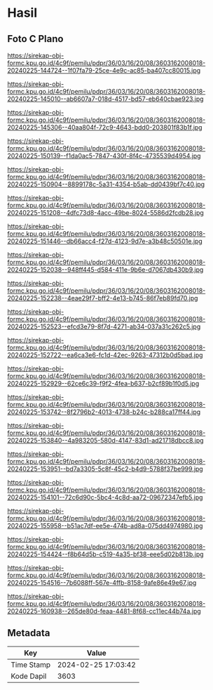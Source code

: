 # Hasil

## Foto C Plano

https://sirekap-obj-formc.kpu.go.id/4c9f/pemilu/pdpr/36/03/16/20/08/3603162008018-20240225-144724--1f07fa79-25ce-4e9c-ac85-ba407cc80015.jpg

https://sirekap-obj-formc.kpu.go.id/4c9f/pemilu/pdpr/36/03/16/20/08/3603162008018-20240225-145010--ab6607a7-018d-4517-bd57-eb640cbae923.jpg

https://sirekap-obj-formc.kpu.go.id/4c9f/pemilu/pdpr/36/03/16/20/08/3603162008018-20240225-145306--40aa804f-72c9-4643-bdd0-203801f83b1f.jpg

https://sirekap-obj-formc.kpu.go.id/4c9f/pemilu/pdpr/36/03/16/20/08/3603162008018-20240225-150139--f1da0ac5-7847-430f-8f4c-4735539d4954.jpg

https://sirekap-obj-formc.kpu.go.id/4c9f/pemilu/pdpr/36/03/16/20/08/3603162008018-20240225-150904--8899178c-5a31-4354-b5ab-dd0439bf7c40.jpg

https://sirekap-obj-formc.kpu.go.id/4c9f/pemilu/pdpr/36/03/16/20/08/3603162008018-20240225-151208--4dfc73d8-4acc-49be-8024-5586d2fcdb28.jpg

https://sirekap-obj-formc.kpu.go.id/4c9f/pemilu/pdpr/36/03/16/20/08/3603162008018-20240225-151446--db66acc4-f27d-4123-9d7e-a3b48c50501e.jpg

https://sirekap-obj-formc.kpu.go.id/4c9f/pemilu/pdpr/36/03/16/20/08/3603162008018-20240225-152038--948ff445-d584-411e-9b6e-d7067db430b9.jpg

https://sirekap-obj-formc.kpu.go.id/4c9f/pemilu/pdpr/36/03/16/20/08/3603162008018-20240225-152238--4eae29f7-bff2-4e13-b745-86f7eb89fd70.jpg

https://sirekap-obj-formc.kpu.go.id/4c9f/pemilu/pdpr/36/03/16/20/08/3603162008018-20240225-152523--efcd3e79-8f7d-4271-ab34-037a31c262c5.jpg

https://sirekap-obj-formc.kpu.go.id/4c9f/pemilu/pdpr/36/03/16/20/08/3603162008018-20240225-152722--ea6ca3e6-fc1d-42ec-9263-47312b0d5bad.jpg

https://sirekap-obj-formc.kpu.go.id/4c9f/pemilu/pdpr/36/03/16/20/08/3603162008018-20240225-152929--62ce6c39-f9f2-4fea-b637-b2cf89b1f0d5.jpg

https://sirekap-obj-formc.kpu.go.id/4c9f/pemilu/pdpr/36/03/16/20/08/3603162008018-20240225-153742--8f2796b2-4013-4738-b24c-b288ca17ff44.jpg

https://sirekap-obj-formc.kpu.go.id/4c9f/pemilu/pdpr/36/03/16/20/08/3603162008018-20240225-153840--4a983205-580d-4147-83d1-ad21718dbcc8.jpg

https://sirekap-obj-formc.kpu.go.id/4c9f/pemilu/pdpr/36/03/16/20/08/3603162008018-20240225-153951--bd7a3305-5c8f-45c2-b4d9-5788f37be999.jpg

https://sirekap-obj-formc.kpu.go.id/4c9f/pemilu/pdpr/36/03/16/20/08/3603162008018-20240225-154101--72c6d90c-5bc4-4c8d-aa72-09672347efb5.jpg

https://sirekap-obj-formc.kpu.go.id/4c9f/pemilu/pdpr/36/03/16/20/08/3603162008018-20240225-155958--b51ac7df-ee5e-474b-ad8a-075dd4974980.jpg

https://sirekap-obj-formc.kpu.go.id/4c9f/pemilu/pdpr/36/03/16/20/08/3603162008018-20240225-154424--f8b64d5b-c519-4a35-bf38-eee5d02b813b.jpg

https://sirekap-obj-formc.kpu.go.id/4c9f/pemilu/pdpr/36/03/16/20/08/3603162008018-20240225-154516--7b6088ff-567e-4ffb-8158-9afe86e49e67.jpg

https://sirekap-obj-formc.kpu.go.id/4c9f/pemilu/pdpr/36/03/16/20/08/3603162008018-20240225-160938--265de80d-feaa-4481-8f68-cc11ec44b74a.jpg


## Metadata

| Key        | Value               |
| ---------- | ------------------- |
| Time Stamp | 2024-02-25 17:03:42 |
| Kode Dapil | 3603                |



